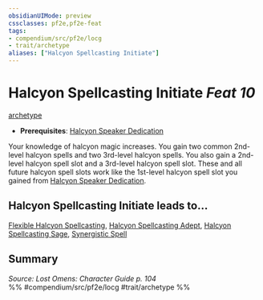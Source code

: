 ```yaml
---
obsidianUIMode: preview
cssclasses: pf2e,pf2e-feat
tags:
- compendium/src/pf2e/locg
- trait/archetype
aliases: ["Halcyon Spellcasting Initiate"]
---
```

# Halcyon Spellcasting Initiate  *Feat 10*  
[archetype](rules/traits/archetype.md "Archetype Feat Trait")  

- **Prerequisites**: [Halcyon Speaker Dedication](compendium/feats/halcyon-speaker-dedication-locg.md)

Your knowledge of halcyon magic increases. You gain two common 2nd-level halcyon spells and two 3rd-level halcyon spells. You also gain a 2nd-level halcyon spell slot and a 3rd-level halcyon spell slot. These and all future halcyon spell slots work like the 1st-level halcyon spell slot you gained from [Halcyon Speaker Dedication](compendium/feats/halcyon-speaker-dedication-locg.md).

## Halcyon Spellcasting Initiate leads to...

[Flexible Halcyon Spellcasting](compendium/feats/flexible-halcyon-spellcasting-locg.md), [Halcyon Spellcasting Adept](compendium/feats/halcyon-spellcasting-adept-locg.md), [Halcyon Spellcasting Sage](compendium/feats/halcyon-spellcasting-sage-locg.md), [Synergistic Spell](compendium/feats/synergistic-spell-locg.md)

## Summary

*Source: Lost Omens: Character Guide p. 104*  
%% #compendium/src/pf2e/locg #trait/archetype %%
